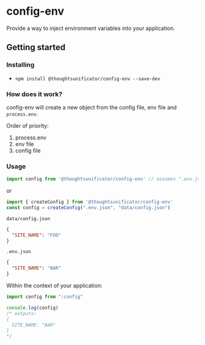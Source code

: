 # config-env

Provide a way to inject environment variables into your application.

## Getting started

### Installing

- ``npm install @thoughtsunificator/config-env --save-dev``

### How does it work?

config-env will create a new object from the config file, env file and ``process.env``.

Order of priority:

1. process.env
2. env file
3. config file

### Usage

```javascript
import config from '@thoughtsunificator/config-env' // assumes ".env.json" and "data/config.json"

```

or 

```javascript
import { createConfig } from '@thoughtsunificator/config-env'
const config = createConfig(".env.json", "data/config.json")

```

``data/config.json``
```json
{
  "SITE_NAME": "FOO"
}
```

``.env.json``
```json
{
  "SITE_NAME": "BAR"
}
```

Within the context of your application:

```javascript
import config from ":config"

console.log(config)
/* outputs:
{
  SITE_NAME: "BAR"
}
*/

```


